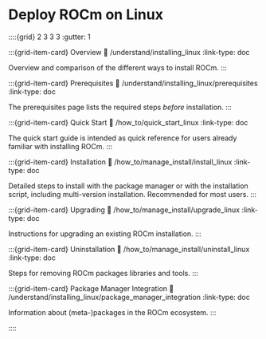# Deploy ROCm on Linux

::::{grid} 2 3 3 3
:gutter: 1

:::{grid-item-card} Overview
:link: /understand/installing_linux
:link-type: doc

Overview and comparison of the different ways to install ROCm.
:::

:::{grid-item-card} Prerequisites
:link: /understand/installing_linux/prerequisites
:link-type: doc

The prerequisites page lists the required steps *before* installation.
:::

:::{grid-item-card} Quick Start
:link: /how_to/quick_start_linux
:link-type: doc

The quick start guide is intended as quick reference for users already familiar
with installing ROCm.
:::

:::{grid-item-card} Installation
:link: /how_to/manage_install/install_linux
:link-type: doc

Detailed steps to install with the package manager or with the installation
script, including multi-version installation. Recommended for most users.
:::

:::{grid-item-card} Upgrading
:link: /how_to/manage_install/upgrade_linux
:link-type: doc

Instructions for upgrading an existing ROCm installation.
:::

:::{grid-item-card} Uninstallation
:link: /how_to/manage_install/uninstall_linux
:link-type: doc

Steps for removing ROCm packages libraries and tools.
:::

:::{grid-item-card} Package Manager Integration
:link: /understand/installing_linux/package_manager_integration
:link-type: doc

Information about (meta-)packages in the ROCm ecosystem.
:::

::::
